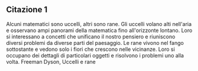 ## Citazione 1

Alcuni matematici sono uccelli, altri sono rane. Gli uccelli volano alti nell'aria
e osservano ampi panorami della matematica fino all'orizzonte lontano. Loro si interessano a concetti che unificano il nostro pensiero e riuniscono diversi problemi da diverse parti del paesaggio. Le rane vivono nel fango sottostante e vedono solo
i fiori che crescono nelle vicinanze. Loro si occupano dei dettagli di particolari
oggetti e risolvono i problemi uno alla volta.
Freeman Dyson, Uccelli e rane